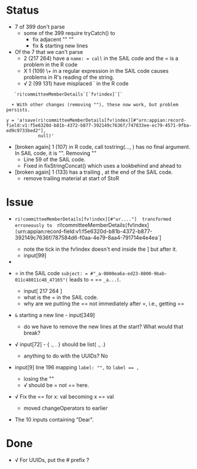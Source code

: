 # Status

+ 7 of 399 don't parse
   + some of the 399 require tryCatch() to 
      + fix adjacent "" ""
	  + fix & starting new  lines
+ Of the 7 that we can't parse
   + 2 (217 264) have a  `name: = call` in the SAIL code and the = is a problem in the R code
   + X  1 (109) \\+ in a regular expression in the SAIL code causes problems in R's reading of the string.      
   + √ 2 (99 131) have misplaced ` in the R code
```
   `ri!committeeMemberDetails`[`fv!index]`[`
```
      + With other changes (removing ""), these now work, but problem persists.
```
y = 'a!save(ri!committeeMemberDetails[fv!index][#"urn:appian:record-field:v1:f5e6320d-b81b-4372-b877-392149c7636f/747833ee-ec79-4571-9fba-ed9c9733bed2"],
            null)'
```
   + [broken again] 1  (107) in R code, call tostring(..., )    has no final argument. In SAIL code, it is "".  Removing ""
      + Line 59 of the SAIL code.
	  + Fixed in fixStringConcat() which uses a lookbehind and ahead to 
   + [broken again] 1 (133) has a trailing , at the end of the SAIL code.
       + remove trailing material at start of StoR

# Issue 


+ `ri!committeeMemberDetails[fv!index][#"ur...."] 
    transformed erroneously to 
	`ri!committeeMemberDetails`[`fv!index]`[`urn:appian:record-field:v1:f5e6320d-b81b-4372-b877-392149c7636f/787584d6-f0aa-4e79-8aa4-791714e4e4ea`]
	+ note the tick in the fv!index doesn't end inside the ] but after it.
    + input[99]

+ 

+ = in the SAIL code `subject: = #"_a-0000ea6a-ed23-8000-9bab-011c48011c48_47165"(` leads to = == `_a...(`.
     + input[ 217 264 ]
     + what is the = in the SAIL code.
	 + why are we putting the == not immediately after =, i.e., getting ==

+ `&` starting a new line - input[349]
  + do we have to remove the new lines at the start? What would that break?

+ √ input[72] - { ., . } should be list( ., .)
   + anything to do with the UUIDs? No

+ input[9]  line 196 mapping `label: "",`   to `label == ,`
  + losing the ""
  + √ should be = not == here.

+ √ Fix the == for x: val becoming x == val
  + moved changeOperators to earlier


+ The 10 inputs containing "Dear".



# Done

+ √ For UUIDs, put the # prefix ?

